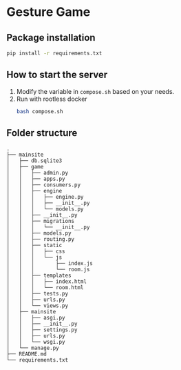 # Gesture Game

## Package installation
```bash
pip install -r requirements.txt
```

## How to start the server
1. Modify the variable in `compose.sh` based on your needs.
2. Run with rootless docker
    ```bash
    bash compose.sh
    ```

## Folder structure
```
.
├── mainsite
│   ├── db.sqlite3
│   ├── game
│   │   ├── admin.py
│   │   ├── apps.py
│   │   ├── consumers.py
│   │   ├── engine
│   │   │   ├── engine.py
│   │   │   ├── __init__.py
│   │   │   └── models.py
│   │   ├── __init__.py
│   │   ├── migrations
│   │   │   └── __init__.py
│   │   ├── models.py
│   │   ├── routing.py
│   │   ├── static
│   │   │   ├── css
│   │   │   └── js
│   │   │       ├── index.js
│   │   │       └── room.js
│   │   ├── templates
│   │   │   ├── index.html
│   │   │   └── room.html
│   │   ├── tests.py
│   │   ├── urls.py
│   │   └── views.py
│   ├── mainsite
│   │   ├── asgi.py
│   │   ├── __init__.py
│   │   ├── settings.py
│   │   ├── urls.py
│   │   └── wsgi.py
│   └── manage.py
├── README.md
└── requirements.txt
```